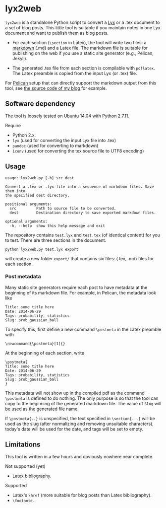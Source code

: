 # lyx2web

`lyx2web` is a standalone Python script to convert a
[Lyx](https://www.lyx.org/) or a .tex document to a set of blog posts. This
little tool is suitable if you maintain notes in one Lyx document and want to
publish them as blog posts. 

* For each section (`\section` in Latex), the tool will write two files: a
  [markdown](https://github.com/adam-p/markdown-here/wiki/Markdown-Cheatsheet)
(.md) and a Latex file. The markdown file is suitable for publishing on the web
if you use a static site generator (e.g., Pelican, Jekyll). 

* The generated .tex file from each section is compilable with `pdflatex`.
The Latex preamble is copied from the input Lyx (or .tex) file.

For [Pelican](http://blog.getpelican.com/) setup that can directly support the
markdown output from this tool, see [the source code of my
blog](https://github.com/wittawatj/pelican_blog) for example.

## Software dependency 

The tool is loosely tested on Ubuntu 14.04 with Python 2.7.11. 

Require

* Python 2.x. 
* `lyx` (used for converting the input Lyx file into .tex)
* `pandoc` (used for converting to markdown) 
* `iconv` (used for converting the tex source file to UTF8 encoding)

## Usage 

    usage: lyx2web.py [-h] src dest

    Convert a .tex or .lyx file into a sequence of markdown files. Save them into
    the specified dest directory.

    positional arguments:
      src         Path to source file to be converted.
      dest        Destination directory to save exported markdown files.

    optional arguments:
      -h, --help  show this help message and exit

The repository contains `test.lyx` and `test.tex` (of identical content) for you 
to test. There are three sections in the document.

    python lyx2web.py test.lyx export 

will create a new folder `export/` that contains six files: (.tex, .md) files for 
each section.

### Post metadata

Many static site generators require each post to have metadata at the beginning 
of its markdown file. For example, in Pelican, the metadata look like 


    Title: some title here
    Date: 2014-06-29 
    Tags: probability, statistics
    Slug: prob_gaussian_ball

To specify this, first define a new command `\postmeta` in the Latex preamble with 

    \newcommand{\postmeta}[1]{}

At the beginning of each section, write 

    \postmeta{
    Title: some title here
    Date: 2014-06-29 
    Tags: probability, statistics
    Slug: prob_gaussian_ball
    }

This metadata will not show up in the compiled pdf as the command `\postmeta` is 
defined to do nothing. The only purpose is so that the tool can copy to the
beginning of the generated markdown file. The value of `Slug` will be used as
the generated file name. 

If `\postmeta{..}` is unspecified, the text specified in
`\section{...}` will be used as the slug (after normalizing and removing unsuitable
characters), today's date will be used for the date, and tags will be set to empty.

## Limitations

This tool is written in a few hours and obviously nowhere near complete. 

Not supported (yet)

* Latex bibliography.

Supported 

* Latex's `\href` (more suitable for blog posts than Latex bibliography).
* `\footnote`.
